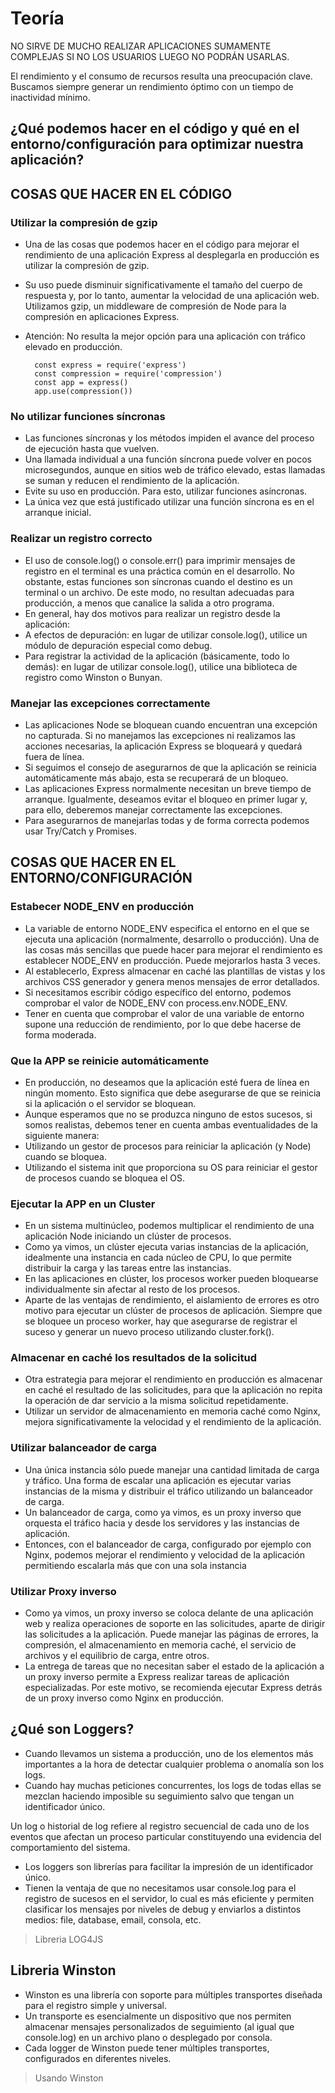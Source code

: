 # Teoría

NO SIRVE DE MUCHO REALIZAR APLICACIONES SUMAMENTE COMPLEJAS SI NO LOS USUARIOS LUEGO NO PODRÁN USARLAS.

El rendimiento y el consumo de recursos resulta una preocupación clave. Buscamos siempre generar un rendimiento óptimo con un tiempo de inactividad mínimo.

## ¿Qué podemos hacer en el código y qué en el entorno/configuración para optimizar nuestra aplicación?

## COSAS QUE HACER EN EL CÓDIGO

### Utilizar la compresión de gzip

- Una de las cosas que podemos hacer en el código para mejorar el rendimiento de una aplicación Express al desplegarla en producción es utilizar la compresión de gzip.
- Su uso puede disminuir significativamente el tamaño del cuerpo de respuesta y, por lo tanto, aumentar la velocidad de una aplicación web. Utilizamos gzip, un middleware de compresión de Node para la compresión en aplicaciones Express.
- Atención: No resulta la mejor opción para una aplicación con tráfico elevado en producción.

		const express = require('express')
		const compression = require('compression')
		const app = express()
		app.use(compression())

### No utilizar funciones síncronas


- Las funciones síncronas y los métodos impiden el avance del proceso de ejecución hasta que vuelven. 
- Una llamada individual a una función síncrona puede volver en pocos microsegundos, aunque en sitios web de tráfico elevado, estas llamadas se suman y reducen el rendimiento de la aplicación.
- Evite su uso en producción. Para esto, utilizar funciones asíncronas.
- La única vez que está justificado utilizar una función síncrona es en el arranque inicial.

### Realizar un registro correcto

- El uso de console.log() o console.err() para imprimir mensajes de registro en el terminal es una práctica común en el desarrollo. No obstante, estas funciones son síncronas cuando el destino es un terminal o un archivo. De este modo, no resultan adecuadas para producción, a menos que canalice la salida a otro programa.
- En general, hay dos motivos para realizar un registro desde la aplicación:
- A efectos de depuración: en lugar de utilizar console.log(), utilice un módulo de depuración especial como debug.
- Para registrar la actividad de la aplicación (básicamente, todo lo demás): en lugar de utilizar console.log(), utilice una biblioteca de registro como Winston o Bunyan.

### Manejar las excepciones correctamente

- Las aplicaciones Node se bloquean cuando encuentran una excepción no capturada. Si no manejamos las excepciones ni realizamos las acciones necesarias, la aplicación Express se bloqueará y quedará fuera de línea. 
- Si seguimos el consejo de asegurarnos de que la aplicación se reinicia automáticamente más abajo, esta se recuperará de un bloqueo.
- Las aplicaciones Express normalmente necesitan un breve tiempo de arranque. Igualmente, deseamos evitar el bloqueo en primer lugar y, para ello, deberemos manejar correctamente las excepciones.
- Para asegurarnos de manejarlas todas y de forma correcta podemos usar Try/Catch y Promises.

## COSAS QUE HACER EN EL ENTORNO/CONFIGURACIÓN

### Estabecer NODE_ENV en producción

- La variable de entorno NODE_ENV especifica el entorno en el que se ejecuta una aplicación (normalmente, desarrollo o producción). Una de las cosas más sencillas que puede hacer para mejorar el rendimiento es establecer NODE_ENV en producción. Puede mejorarlos hasta 3 veces.
- Al establecerlo, Express almacenar en caché las plantillas de vistas y los archivos CSS generador y genera menos mensajes de error detallados.
- Si necesitamos escribir código específico del entorno, podemos comprobar el valor de NODE_ENV con process.env.NODE_ENV. 
- Tener en cuenta que comprobar el valor de una variable de entorno supone una reducción de rendimiento, por lo que debe hacerse de forma moderada.

### Que la APP se reinicie automáticamente

- En producción, no deseamos que la aplicación esté fuera de línea en ningún momento. Esto significa que debe asegurarse de que se reinicia si la aplicación o el servidor se bloquean. 
- Aunque esperamos que no se produzca ninguno de estos sucesos, si somos realistas, debemos tener en cuenta ambas eventualidades de la siguiente manera:
- Utilizando un gestor de procesos para reiniciar la aplicación (y Node) cuando se bloquea.
- Utilizando el sistema init que proporciona su OS para reiniciar el gestor de procesos cuando se bloquea el OS.

### Ejecutar la APP en un Cluster

- En un sistema multinúcleo, podemos multiplicar el rendimiento de una aplicación Node iniciando un clúster de procesos. 
- Como ya vimos, un clúster ejecuta varias instancias de la aplicación, idealmente una instancia en cada núcleo de CPU, lo que permite distribuir la carga y las tareas entre las instancias.
- En las aplicaciones en clúster, los procesos worker pueden bloquearse individualmente sin afectar al resto de los procesos. 
- Aparte de las ventajas de rendimiento, el aislamiento de errores es otro motivo para ejecutar un clúster de procesos de aplicación. Siempre que se bloquee un proceso worker, hay que asegurarse de registrar el suceso y generar un nuevo proceso utilizando cluster.fork().

### Almacenar en caché los resultados de la solicitud

- Otra estrategia para mejorar el rendimiento en producción es almacenar en caché el resultado de las solicitudes, para que la aplicación no repita la operación de dar servicio a la misma solicitud repetidamente.
- Utilizar un servidor de almacenamiento en memoria caché como Nginx, mejora significativamente la velocidad y el rendimiento de la aplicación.

### Utilizar balanceador de carga

- Una única instancia sólo puede manejar una cantidad limitada de carga y tráfico. Una forma de escalar una aplicación es ejecutar varias instancias de la misma y distribuir el tráfico utilizando un balanceador de carga.
- Un balanceador de carga, como ya vimos, es un proxy inverso que orquesta el tráfico hacia y desde los servidores y las instancias de aplicación. 
- Entonces, con el balanceador de carga, configurado por ejemplo con Nginx, podemos mejorar el rendimiento y velocidad de la aplicación permitiendo escalarla más que con una sola instancia

### Utilizar Proxy inverso

- Como ya vimos, un proxy inverso se coloca delante de una aplicación web y realiza operaciones de soporte en las solicitudes, aparte de dirigir las solicitudes a la aplicación. Puede manejar las páginas de errores, la compresión, el almacenamiento en memoria caché, el servicio de archivos y el equilibrio de carga, entre otros.
- La entrega de tareas que no necesitan saber el estado de la aplicación a un proxy inverso permite a Express realizar tareas de aplicación especializadas. Por este motivo, se recomienda ejecutar Express detrás de un proxy inverso como Nginx en producción.

## ¿Qué son Loggers?

- Cuando llevamos un sistema a producción, uno de los elementos más importantes a la hora de detectar cualquier problema o anomalía son los logs.
- Cuando hay muchas peticiones concurrentes, los logs de todas ellas se mezclan haciendo imposible su seguimiento salvo que tengan un identificador único.

Un log o historial de log refiere al registro secuencial de cada uno de los eventos que afectan un proceso particular constituyendo una evidencia del comportamiento del sistema.

- Los loggers son librerías para facilitar la impresión de un identificador único.
- Tienen la ventaja de que no necesitamos usar console.log para el registro de sucesos en el servidor, lo cual es más eficiente y permiten clasificar los mensajes por niveles de debug y enviarlos a distintos medios: file, database, email, consola, etc.

> Libreria LOG4JS

## Libreria Winston

- Winston es una librería con soporte para múltiples transportes diseñada para el registro simple y universal.
- Un transporte es esencialmente un dispositivo que nos permiten almacenar mensajes personalizados de seguimiento (al igual que console.log) en un archivo plano o desplegado por consola.
- Cada logger de Winston puede tener múltiples transportes, configurados en diferentes niveles.

> Usando Winston
